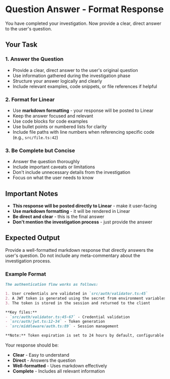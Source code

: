 # Question Answer - Format Response

You have completed your investigation. Now provide a clear, direct answer to the user's question.

## Your Task

### 1. Answer the Question
- Provide a clear, direct answer to the user's original question
- Use information gathered during the investigation phase
- Structure your answer logically and clearly
- Include relevant examples, code snippets, or file references if helpful

### 2. Format for Linear
- Use **markdown formatting** - your response will be posted to Linear
- Keep the answer focused and relevant
- Use code blocks for code examples
- Use bullet points or numbered lists for clarity
- Include file paths with line numbers when referencing specific code (e.g., `src/file.ts:42`)

### 3. Be Complete but Concise
- Answer the question thoroughly
- Include important caveats or limitations
- Don't include unnecessary details from the investigation
- Focus on what the user needs to know

## Important Notes

- **This response will be posted directly to Linear** - make it user-facing
- **Use markdown formatting** - it will be rendered in Linear
- **Be direct and clear** - this is the final answer
- **Don't mention the investigation process** - just provide the answer

## Expected Output

Provide a well-formatted markdown response that directly answers the user's question. Do not include any meta-commentary about the investigation process.

### Example Format

```markdown
The authentication flow works as follows:

1. User credentials are validated in `src/auth/validator.ts:45`
2. A JWT token is generated using the secret from environment variables
3. The token is stored in the session and returned to the client

**Key files:**
- `src/auth/validator.ts:45-67` - Credential validation
- `src/auth/jwt.ts:12-34` - Token generation
- `src/middleware/auth.ts:89` - Session management

**Note:** Token expiration is set to 24 hours by default, configurable via `JWT_EXPIRY_HOURS`.
```

Your response should be:
- **Clear** - Easy to understand
- **Direct** - Answers the question
- **Well-formatted** - Uses markdown effectively
- **Complete** - Includes all relevant information
